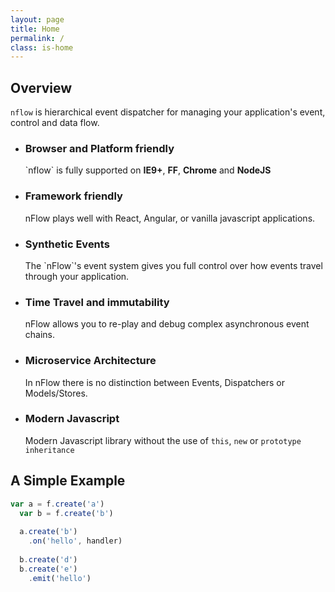 ```yaml
---
layout: page
title: Home
permalink: /
class: is-home
---
```


## Overview

`nflow` is hierarchical event dispatcher for managing your application's event, control and data flow.

<ul class='features'>
<li>  
  <h3><i class="fa fa-support"></i>Browser and Platform friendly</h2>
  `nflow` is fully supported on <b>IE9+</b>, <b>FF</b>, <b>Chrome</b> and <b>NodeJS</b>
</li>
<li>  
  <h3><i class="fa fa-check"></i>Framework friendly</h2>
  nFlow plays well with React, Angular, or vanilla javascript applications.
</li>
<li>  
  <h3><i class="fa fa-random"></i>Synthetic Events</h2>
  The `nFlow`'s event system gives you full control over how events travel through your application.
</li>
<li>  
  <h3><i class="fa fa-undo"></i>Time Travel and immutability</h2>
  nFlow allows you to re-play and debug complex asynchronous event chains.
</li>
<li>  
  <h3><i class="fa fa-th"></i>Microservice Architecture</h2>
  In nFlow there is no distinction between Events, Dispatchers or Models/Stores.
</li>
<li>
  <h3><i class="fa fa-html5"></i>Modern Javascript</h2>
  Modern Javascript library without the use of <code>this</code>, <code>new</code> or <code>prototype inheritance</code>
</li>
</ul>


## A Simple Example

<figure class='example' ></figure>
<script type="text/javascript">(function(){
  var f = initTree('.example')
   var a = f.create('a')
  var b = f.create('b')
  
  a.create('b')
    .on('hello', function(){})
  
  b.create('d')
  b.create('e')
    .emit('hello')
}())</script>
```js
var a = f.create('a')
  var b = f.create('b')
  
  a.create('b')
    .on('hello', handler)
  
  b.create('d')
  b.create('e')
    .emit('hello')

```



